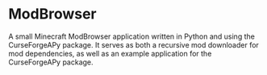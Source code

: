 # ModBrowser

A small Minecraft ModBrowser application written in Python and using the CurseForgeAPy package.
It serves as both a recursive mod downloader for mod dependencies, as well as an example application for the CurseForgeAPy package. 
